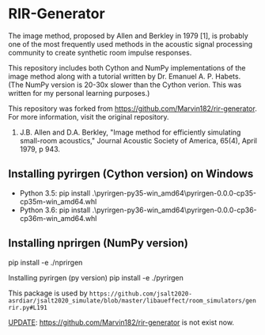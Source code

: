 # RIR-Generator

The image method, proposed by Allen and Berkley in 1979 [1], is probably one of the most frequently used methods in the acoustic signal processing community to create synthetic room impulse responses. 

This repository includes both Cython and NumPy implementations of the image method along with a tutorial written by Dr. Emanuel A. P. Habets. (The NumPy version is 20-30x slower than the Cython verion. This was written for my personal learning purposes.)

This repository was forked from https://github.com/Marvin182/rir-generator. For more information, visit the original repository. 

1. J.B. Allen and D.A. Berkley, "Image method for efficiently simulating small-room acoustics," Journal Acoustic Society of America, 65(4), April 1979, p 943.


Installing pyrirgen (Cython version) on Windows
-------------
- Python 3.5: pip install .\pyrirgen-py35-win_amd64\pyrirgen-0.0.0-cp35-cp35m-win_amd64.whl
- Python 3.6: pip install .\pyrirgen-py36-win_amd64\pyrirgen-0.0.0-cp36-cp36m-win_amd64.whl




Installing nprirgen (NumPy version)
-------------
pip install -e ./nprirgen


Installing pyrirgen (py version)
pip install -e ./pyrirgen

This package is used by `https://github.com/jsalt2020-asrdiar/jsalt2020_simulate/blob/master/libaueffect/room_simulators/genrir.py#L191`

[UPDATE](2024-3-20):
https://github.com/Marvin182/rir-generator is not exist now.
